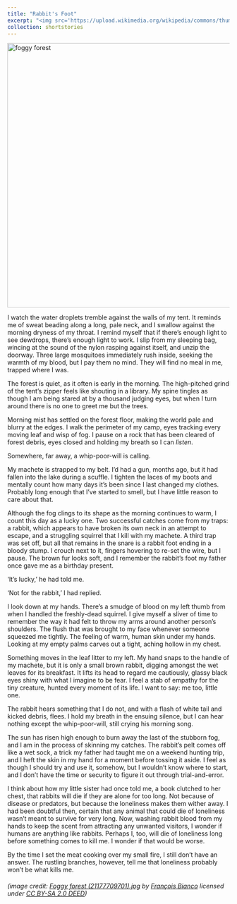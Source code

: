 ```yaml
---
title: "Rabbit's Foot"
excerpt: "<img src='https://upload.wikimedia.org/wikipedia/commons/thumb/d/d2/Foggy_forest_%2821177709701%29.jpg/1200px-Foggy_forest_%2821177709701%29.jpg?20160605190710' alt='foggy forest' width='400'><br/>The woods are soft with morning fog. Something lurks beyond view. Clutch a rabbit's foot for luck."
collection: shortstories
---
```

<img src="https://upload.wikimedia.org/wikipedia/commons/thumb/d/d2/Foggy_forest_%2821177709701%29.jpg/1200px-Foggy_forest_%2821177709701%29.jpg?20160605190710" alt="foggy forest" width="600">

I watch the water droplets tremble against the walls of my tent. It reminds me of sweat beading along a long, pale neck, and I swallow against the morning dryness of my throat. I remind myself that if there’s enough light to see dewdrops, there’s enough light to work. I slip from my sleeping bag, wincing at the sound of the nylon rasping against itself, and unzip the doorway. Three large mosquitoes immediately rush inside, seeking the warmth of my blood, but I pay them no mind. They will find no meal in me, trapped where I was.

The forest is quiet, as it often is early in the morning. The high-pitched grind of the tent’s zipper feels like shouting in a library. My spine tingles as though I am being stared at by a thousand judging eyes, but when I turn around there is no one to greet me but the trees. 

Morning mist has settled on the forest floor, making the world pale and blurry at the edges. I walk the perimeter of my camp, eyes tracking every moving leaf and wisp of fog. I pause on a rock that has been cleared of forest debris, eyes closed and holding my breath so I can *listen*. 

Somewhere, far away, a whip-poor-will is calling. 

My machete is strapped to my belt. I’d had a gun, months ago, but it had fallen into the lake during a scuffle. I tighten the laces of my boots and mentally count how many days it’s been since I last changed my clothes. Probably long enough that I’ve started to smell, but I have little reason to care about that. 

Although the fog clings to its shape as the morning continues to warm, I count this day as a lucky one. Two successful catches come from my traps: a rabbit, which appears to have broken its own neck in an attempt to escape, and a struggling squirrel that I kill with my machete. A third trap was set off, but all that remains in the snare is a rabbit foot ending in a bloody stump. I crouch next to it, fingers hovering to re-set the wire, but I pause. The brown fur looks soft, and I remember the rabbit’s foot my father once gave me as a birthday present. 

‘It’s lucky,’ he had told me. 

‘Not for the rabbit,’ I had replied. 

I look down at my hands. There’s a smudge of blood on my left thumb from when I handled the freshly-dead squirrel. I give myself a sliver of time to remember the way it had felt to throw my arms around another person’s shoulders. The flush that was brought to my face whenever someone squeezed me tightly. The feeling of warm, human skin under my hands. Looking at my empty palms carves out a tight, aching hollow in my chest. 

Something moves in the leaf litter to my left. My hand snaps to the handle of my machete, but it is only a small brown rabbit, digging amongst the wet leaves for its breakfast. It lifts its head to regard me cautiously, glassy black eyes shiny with what I imagine to be fear. I feel a stab of empathy for the tiny creature, hunted every moment of its life. I want to say: me too, little one.

The rabbit hears something that I do not, and with a flash of white tail and kicked debris, flees. I hold my breath in the ensuing silence, but I can hear nothing except the whip-poor-will, still crying his morning song. 

The sun has risen high enough to burn away the last of the stubborn fog, and I am in the process of skinning my catches. The rabbit’s pelt comes off like a wet sock, a trick my father had taught me on a weekend hunting trip, and I heft the skin in my hand for a moment before tossing it aside. I feel as though I should try and use it, somehow, but I wouldn’t know where to start, and I don’t have the time or security to figure it out through trial-and-error. 

I think about how my little sister had once told me, a book clutched to her chest, that rabbits will die if they are alone for too long. Not because of disease or predators, but because the loneliness makes them wither away. I had been doubtful then, certain that any animal that could die of loneliness wasn’t meant to survive for very long. Now, washing rabbit blood from my hands to keep the scent from attracting any unwanted visitors, I wonder if humans are anything like rabbits. Perhaps I, too, will die of loneliness long before something comes to kill me. I wonder if that would be worse.

By the time I set the meat cooking over my small fire, I still don’t have an answer. The rustling branches, however, tell me that loneliness probably won’t be what kills me.

###### *(image credit: [Foggy forest (21177709701).jpg](https://commons.wikimedia.org/wiki/File:Foggy_forest_(21177709701).jpg) by [François Bianco](https://www.flickr.com/people/58505349@N04) licensed under [CC BY-SA 2.0 DEED](https://creativecommons.org/licenses/by-sa/2.0/deed.en))*
